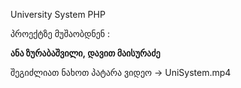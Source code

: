 University System PHP

პროექტზე მუშაობდნენ :

**ანა ზურაბაშვილი, დავით მაისურაძე**

შეგიძლიათ ნახოთ პატარა ვიდეო -> UniSystem.mp4

